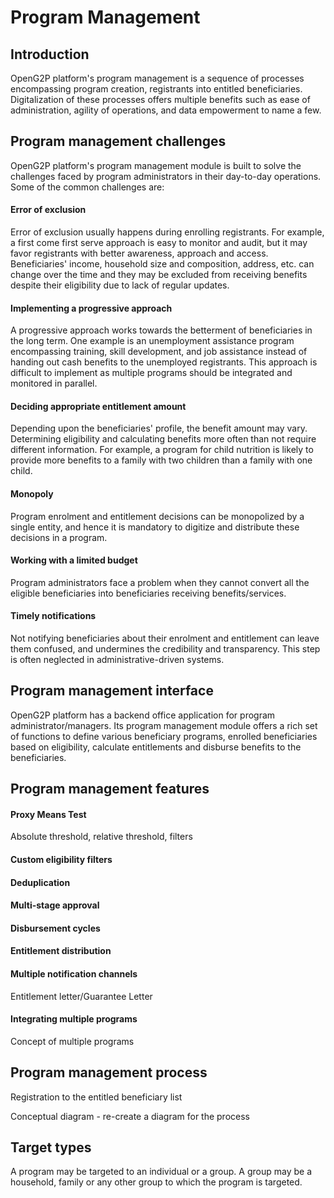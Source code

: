 # Program Management

## Introduction

OpenG2P platform's program management is a sequence of processes encompassing program creation, registrants into entitled beneficiaries. Digitalization of these processes offers multiple benefits such as ease of administration, agility of operations, and data empowerment to name a few.&#x20;

## Program management challenges

OpenG2P platform's program management module is built to solve the challenges faced by program administrators in their day-to-day operations. Some of the common challenges are:

#### Error of exclusion

Error of exclusion usually happens during enrolling registrants. For example, a first come first serve approach is easy to monitor and audit, but it may favor registrants with better awareness, approach and access. Beneficiaries' income, household size and composition, address, etc. can change over the time and they may be excluded from receiving benefits despite their eligibility due to lack of regular updates.&#x20;

#### Implementing a progressive approach

A progressive approach works towards the betterment of beneficiaries in the long term. One example is an unemployment assistance program encompassing training, skill development, and job assistance instead of handing out cash benefits to the unemployed registrants. This approach is difficult to implement as multiple programs should be integrated and monitored in parallel.

#### Deciding appropriate entitlement amount

Depending upon the beneficiaries' profile, the benefit amount may vary. Determining eligibility and calculating benefits more often than not require different information. For example, a program for child nutrition is likely to provide more benefits to a family with two children than a family with one child.&#x20;

#### Monopoly

Program enrolment and entitlement decisions can be monopolized by a single entity, and hence it is mandatory to digitize and distribute these decisions in a program.&#x20;

#### Working with a limited budget

Program administrators face a problem when they cannot convert all the eligible beneficiaries into beneficiaries receiving benefits/services.&#x20;

#### Timely notifications

Not notifying beneficiaries about their enrolment and entitlement can leave them confused, and undermines the credibility and transparency. This step is often neglected in administrative-driven systems.

## Program management interface

OpenG2P platform has a backend office application for program administrator/managers. Its program management module offers a rich set of functions to define various beneficiary programs, enrolled beneficiaries based on eligibility, calculate entitlements and disburse benefits to the beneficiaries.&#x20;

## Program management features

#### Proxy Means Test

Absolute threshold, relative threshold, filters

#### Custom eligibility filters

#### Deduplication

#### Multi-stage approval

#### Disbursement cycles

#### Entitlement distribution

#### Multiple notification channels

Entitlement letter/Guarantee Letter

#### Integrating multiple programs

Concept of multiple programs

## Program management process

Registration to the entitled beneficiary list

Conceptual diagram - re-create a diagram for the process

## Target types

A program may be targeted to an individual or a group. A group may be a household, family or any other group to which the program is targeted.&#x20;
